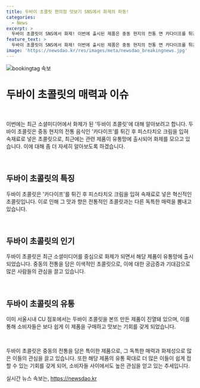 ```yaml
---
title: 두바이 초콜릿 편의점 맛보기 SNS에서 화제의 파동!
categories:
  - News
excerpt: >
  두바이 초콜릿이 SNS에서 화제! 이번에 출시된 제품은 중동 현지의 전통 면 카다이프를 튀긴 후 피스타치오 크림을 입혀 속재료로 넣은 초콜릿. 현재 서울시내 CU 점포에서 만나볼 수 있다. SNS를 중심으로 화제가 된 제품, 호기심 자극!
feature_text: >
  두바이 초콜릿이 SNS에서 화제! 이번에 출시된 제품은 중동 현지의 전통 면 카다이프를 튀긴 후 피스타치오 크림을 입혀 속재료로 넣은 초콜릿. 현재 서울시내 CU 점포에서 만나볼 수 있다. SNS를 중심으로 화제가 된 제품, 호기심 자극!
image: 'https://newsdao.kr/res/images/meta/newsdao_breakingnews.jpg'
---
```


<p><img src="https://newsdao.kr/res/images/meta/newsdao_breakingnews.jpg" alt="bookingtag 속보" /></p>

<h1>두바이 초콜릿의 매력과 이슈</h1>

<p data-ke-size="size16">&nbsp;</p>

<p>이번에는 최근 소셜미디어에서 화제가 된 '두바이 초콜릿'에 대해 알아보려고 합니다. 두바이 초콜릿은 중동 현지의 전통 음식인 '카다이프'를 튀긴 후 피스타치오 크림을 입혀 속재료로 넣은 초콜릿으로, 최근에는 관련 제품이 유통망에 출시되어 화제를 모으고 있습니다. 이에 대해 좀 더 자세히 알아보도록 하겠습니다.</p>

<p data-ke-size="size16">&nbsp;</p>

<h2 data-ke-size="size26">두바이 초콜릿의 특징</h2>

<p>두바이 초콜릿은 '카다이프'를 튀긴 후 피스타치오 크림을 입혀 속재료로 넣은 혁신적인 초콜릿입니다. 이로 인해 그 맛과 향은 전통적인 초콜릿과는 다른 독특한 매력을 뽐내고 있습니다.</p>

<p data-ke-size="size16">&nbsp;</p>

<h2 data-ke-size="size26">두바이 초콜릿의 인기</h2>

<p>두바이 초콜릿은 최근 소셜미디어를 중심으로 화제가 되면서 해당 제품이 유통망에 출시되었습니다. 중동의 전통을 담은 이색적인 초콜릿으로, 이에 대한 궁금증과 기대감으로 많은 사람들의 관심을 끌고 있습니다.</p>

<p data-ke-size="size16">&nbsp;</p>

<h2 data-ke-size="size26">두바이 초콜릿의 유통</h2>

<p>이미 서울시내 CU 점포에서는 두바이 초콜릿을 본뜨 만든 제품이 진열돼 있으며, 이를 통해 소비자들은 보다 쉽게 이 제품을 구매하고 맛보는 기회를 갖게 되었습니다.</p>

<p data-ke-size="size16">&nbsp;</p>

<p>두바이 초콜릿은 중동의 전통을 담은 특이한 제품으로, 그 독특한 매력과 화제성으로 많은 이들의 관심을 끌고 있습니다. 또한 해당 제품의 유통 확대로 더 많은 이들이 쉽게 접할 수 있는 기회를 갖게 되어, 소비자들 사이에서도 높은 관심을 얻고 있는 추세입니다.</p>
실시간 뉴스 속보는, <a href="https://newsdao.kr" rel="dofollow">https://newsdao.kr</a>


